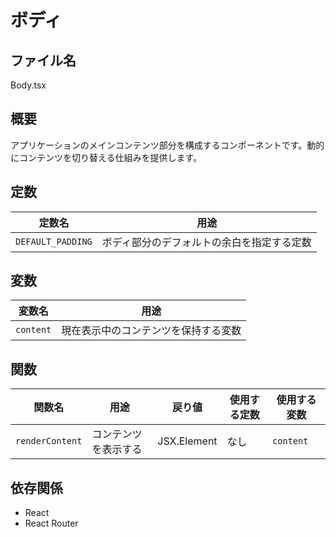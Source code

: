 # ボディ

## ファイル名
Body.tsx

## 概要
アプリケーションのメインコンテンツ部分を構成するコンポーネントです。動的にコンテンツを切り替える仕組みを提供します。

## 定数
| 定数名 | 用途 |
|--------|------|
| `DEFAULT_PADDING` | ボディ部分のデフォルトの余白を指定する定数 |

## 変数
| 変数名 | 用途 |
|--------|------|
| `content` | 現在表示中のコンテンツを保持する変数 |

## 関数
| 関数名 | 用途 | 戻り値 | 使用する定数 | 使用する変数 |
|--------|------|--------|--------------|--------------|
| `renderContent` | コンテンツを表示する | JSX.Element | なし | `content` |

## 依存関係
- React
- React Router
